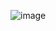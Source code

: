 ![image](https://user-images.githubusercontent.com/63789702/188314558-a2df0ba6-4c10-468f-b3a8-e765796992ce.png)
